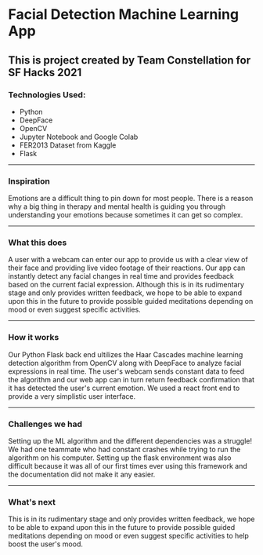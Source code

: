 # Facial Detection Machine Learning App #
## This is project created by Team Constellation for SF Hacks 2021 ##

### Technologies Used: ###
- Python
- DeepFace
- OpenCV
- Jupyter Notebook and Google Colab
- FER2013 Dataset from Kaggle
- Flask

---

### Inspiration ###
Emotions are a difficult thing to pin down for most people. There is a reason why a big thing in therapy and mental health is guiding you through understanding your emotions because sometimes it can get so complex. 

---

### What this does ###
A user with a webcam can enter our app to provide us with a clear view of their face and providing live video footage of their reactions. Our app can instantly detect any facial changes in real time and provides feedback based on the current facial expression. Although this is in its rudimentary stage and only provides written feedback, we hope to be able to expand upon this in the future to provide possible guided meditations depending on mood or even suggest specific activities. 

---

### How it works ###
Our Python Flask back end ultilizes the Haar Cascades machine learning detection algorithm from OpenCV along with DeepFace to analyze facial expressions in real time. The user's webcam sends constant data to feed the algorithm and our web app can in turn return feedback confirmation that it has detected the user's current emotion. We used a react front end to provide a very simplistic user interface. 

---

### Challenges we had ###
Setting up the ML algorithm and the different dependencies was a struggle! We had one teammate who had constant crashes while trying to run the algorithm on his computer. Setting up the flask environment was also difficult because it was all of our first times ever using this framework and the documentation did not make it any easier. 

---

### What's next ###
This is in its rudimentary stage and only provides written feedback, we hope to be able to expand upon this in the future to provide possible guided meditations depending on mood or even suggest specific activities to help boost the user's mood. 
